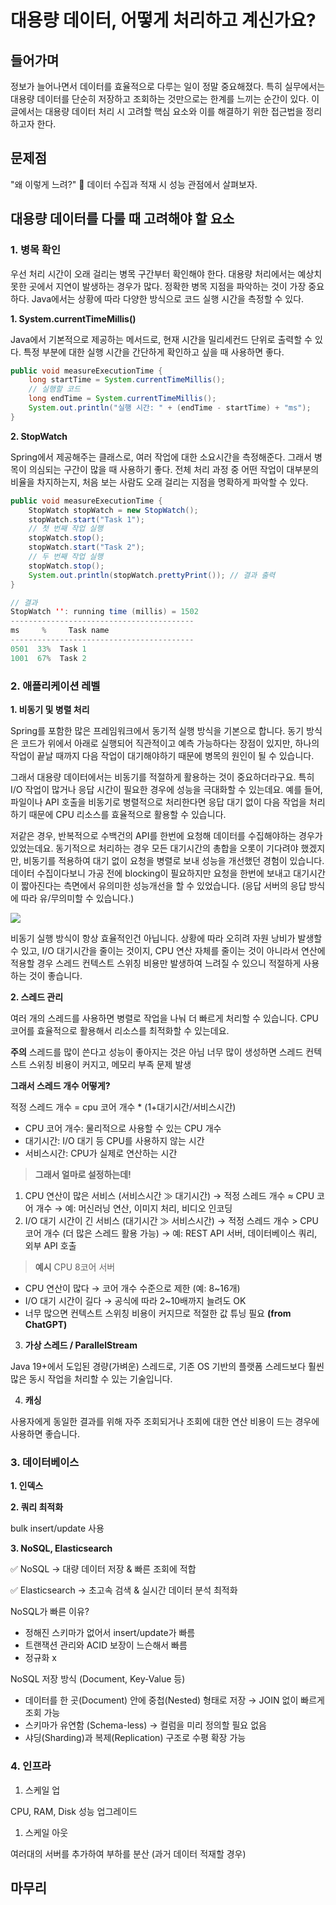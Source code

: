 # 대용량 데이터, 어떻게 처리하고 계신가요?

## 들어가며

정보가 늘어나면서 데이터를 효율적으로 다루는 일이 정말 중요해졌다. 특히 실무에서는 대용량 데이터를 단순히 저장하고 조회하는 것만으로는 한계를 느끼는 순간이 있다. 이 글에서는 대용량 데이터 처리 시 고려할 핵심 요소와 이를 해결하기 위한 접근법을 정리하고자 한다.

## 문제점

"왜 이렇게 느려?" 🤯 데이터 수집과 적재 시 성능 관점에서 살펴보자.

## 대용량 데이터를 다룰 때 고려해야 할 요소

### 1. 병목 확인

우선 처리 시간이 오래 걸리는 병목 구간부터 확인해야 한다. 대용량 처리에서는 예상치 못한 곳에서 지연이 발생하는 경우가 많다. 정확한 병목 지점을 파악하는 것이 가장 중요하다. Java에서는 상황에 따라 다양한 방식으로 코드 실행 시간을 측정할 수 있다.

**1. System.currentTimeMillis()**

Java에서 기본적으로 제공하는 메서드로, 현재 시간을 밀리세컨드 단위로 출력할 수 있다. 특정 부분에 대한 실행 시간을 간단하게 확인하고 싶을 때 사용하면 좋다.

```java
public void measureExecutionTime {
    long startTime = System.currentTimeMillis();
    // 실행할 코드
    long endTime = System.currentTimeMillis();
    System.out.println("실행 시간: " + (endTime - startTime) + "ms");
}
```

**2. StopWatch**

Spring에서 제공해주는 클래스로, 여러 작업에 대한 소요시간을 측정해준다. 그래서 병목이 의심되는 구간이 많을 때 사용하기 좋다. 전체 처리 과정 중 어떤 작업이 대부분의 비율을 차지하는지, 처음 보는 사람도 오래 걸리는 지점을 명확하게 파악할 수 있다.

```java
public void measureExecutionTime {
    StopWatch stopWatch = new StopWatch();
    stopWatch.start("Task 1");
    // 첫 번째 작업 실행
    stopWatch.stop();
    stopWatch.start("Task 2");
    // 두 번째 작업 실행
    stopWatch.stop();
    System.out.println(stopWatch.prettyPrint()); // 결과 출력
}

// 결과
StopWatch '': running time (millis) = 1502
-----------------------------------------
ms     %     Task name
-----------------------------------------
0501  33%  Task 1
1001  67%  Task 2
```

### 2. 애플리케이션 레벨

**1. 비동기 및 병렬 처리**

Spring를 포함한 많은 프레임워크에서 동기적 실행 방식을 기본으로 합니다. 동기 방식은 코드가 위에서 아래로 실행되어 직관적이고 예측 가능하다는 장점이 있지만, 하나의 작업이 끝날 때까지 다음 작업이 대기해야하기 때문에 병목의 원인이 될 수 있습니다.

그래서 대용량 데이터에서는 비동기를 적절하게 활용하는 것이 중요하더라구요. 특히 I/O 작업이 많거나 응답 시간이 필요한 경우에 성능을 극대화할 수 있는데요. 예를 들어, 파일이나 API 호출을 비동기로 병렬적으로 처리한다면 응답 대기 없이 다음 작업을 처리하기 때문에 CPU 리소스를 효율적으로 활용할 수 있습니다.

저같은 경우, 반복적으로 수백건의 API를 한번에 요청해 데이터를 수집해야하는 경우가 있었는데요. 동기적으로 처리하는 경우 모든 대기시간의 총합을 오롯이 기다려야 했겠지만, 비동기를 적용하여 대기 없이 요청을 병렬로 보내 성능을 개선했던 경험이 있습니다. 데이터 수집이다보니 가공 전에 blocking이 필요하지만 요청을 한번에 보내고 대기시간이 짧아진다는 측면에서 유의미한 성능개선을 할 수 있었습니다. (응답 서버의 응답 방식에 따라 유/무의미할 수 있습니다.)

![](https://velog.velcdn.com/images/sa46lll/post/5b65fa34-8843-445d-865e-3f1d4d45256f/image.png)

비동기 실행 방식이 항상 효율적인건 아닙니다. 상황에 따라 오히려 자원 낭비가 발생할 수 있고, I/O 대기시간을 줄이는 것이지, CPU 연산 자체를 줄이는 것이 아니라서 연산에 적용할 경우 스레드 컨텍스트 스위칭 비용만 발생하여 느려질 수 있으니 적절하게 사용하는 것이 좋습니다.

**2. 스레드 관리**

여러 개의 스레드를 사용하면 병렬로 작업을 나눠 더 빠르게 처리할 수 있습니다. CPU 코어를 효율적으로 활용해서 리소스를 최적화할 수 있는데요.

**주의** 스레드를 많이 쓴다고 성능이 좋아지는 것은 아님 너무 많이 생성하면 스레드 컨텍스트 스위칭 비용이 커지고, 메모리 부족 문제 발생

**그래서 스레드 개수 어떻게?**

적정 스레드 개수 = cpu 코어 개수 \* (1+대기시간/서비스시간)

* CPU 코어 개수: 물리적으로 사용할 수 있는 CPU 개수
* 대기시간: I/O 대기 등 CPU를 사용하지 않는 시간
* 서비스시간: CPU가 실제로 연산하는 시간

> **그래서 얼마로 설정하는데!**

1. CPU 연산이 많은 서비스 (서비스시간 ≫ 대기시간) → 적정 스레드 개수 ≈ CPU 코어 개수 → 예: 머신러닝 연산, 이미지 처리, 비디오 인코딩
2. I/O 대기 시간이 긴 서비스 (대기시간 ≫ 서비스시간) → 적정 스레드 개수 > CPU 코어 개수 (더 많은 스레드 활용 가능) → 예: REST API 서버, 데이터베이스 쿼리, 외부 API 호출

> **예시** CPU 8코어 서버

* CPU 연산이 많다 → 코어 개수 수준으로 제한 (예: 8\~16개)
* I/O 대기 시간이 길다 → 공식에 따라 2\~10배까지 늘려도 OK
* 너무 많으면 컨텍스트 스위칭 비용이 커지므로 적절한 값 튜닝 필요 **(from ChatGPT)**



3. **가상 스레드 / ParallelStream**

Java 19+에서 도입된 경량(가벼운) 스레드로, 기존 OS 기반의 플랫폼 스레드보다 훨씬 많은 동시 작업을 처리할 수 있는 기술입니다.



4. **캐싱**

사용자에게 동일한 결과를 위해 자주 조회되거나 조회에 대한 연산 비용이 드는 경우에 사용하면 좋습니다.



### 3. 데이터베이스

**1. 인덱스**

**2. 쿼리 최적화**

bulk insert/update 사용

**3. NoSQL, Elasticsearch**

✅ NoSQL → 대량 데이터 저장 & 빠른 조회에 적합

✅ Elasticsearch → 초고속 검색 & 실시간 데이터 분석 최적화

NoSQL가 빠른 이유?

* 정해진 스키마가 없어서 insert/update가 빠름
* 트랜잭션 관리와 ACID 보장이 느슨해서 빠름
* 정규화 x

NoSQL 저장 방식 (Document, Key-Value 등)

* 데이터를 한 곳(Document) 안에 중첩(Nested) 형태로 저장 → JOIN 없이 빠르게 조회 가능
* 스키마가 유연함 (Schema-less) → 컬럼을 미리 정의할 필요 없음
* 샤딩(Sharding)과 복제(Replication) 구조로 수평 확장 가능



### 4. 인프라

1. 스케일 업

CPU, RAM, Disk 성능 업그레이드

1. 스케일 아웃

여러대의 서버를 추가하여 부하를 분산 (과거 데이터 적재할 경우)

## 마무리

